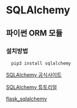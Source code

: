 # SQLAlchemy

## 파이썬 ORM 모듈

### 설치방법

```
  pip3 install sqlalchemy
```


[SQLAlchemy 공식사이트](https://www.sqlalchemy.org/)

[SQLAlchemy 튜토리얼](https://riptutorial.com/ko/sqlalchemy)

[flask_sqlalchemy](https://opentutorials.org/module/3669/22070)
